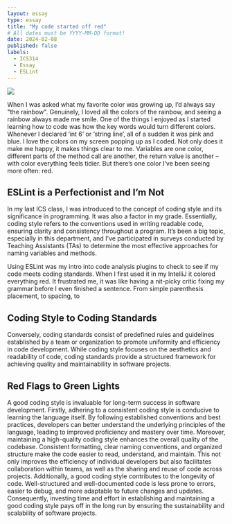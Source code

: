 ```yaml
---
layout: essay
type: essay
title: "My code started off red"
# All dates must be YYYY-MM-DD format!
date: 2024-02-08
published: false
labels:
  - ICS314
  - Essay
  - ESLint
---
```


<img src="https://github.com/mvchaella/mvchaella.github.io/assets/131205465/36aef27f-9867-427c-a7d9-e967ca56db72">

When I was asked what my favorite color was growing up, I’d always say "the rainbow". Genuinely, I loved all the colors of the rainbow, and seeing a rainbow always made me smile. One of the things I enjoyed as I started learning how to code was how the key words would turn different colors. Whenever I declared ‘int 6’ or ‘string line’, all of a sudden it was pink and blue. I love the colors on my screen popping up as I coded. Not only does it make me happy, it makes things clear to me. Variables are one color, different parts of the method call are another, the return value is another – with color everything feels tidier. But there’s one color I’ve been seeing more often: red. 

## ESLint is a Perfectionist and I’m Not

In my last ICS class, I was introduced to the concept of coding style and its significance in programming. It was also a factor in my grade. Essentially, coding style refers to the conventions used in writing readable code, ensuring clarity and consistency throughout a program. It’s been a big topic, especially in this department, and I've participated in surveys conducted by Teaching Assistants (TAs) to determine the most effective approaches for naming variables and methods. 

Using ESLint was my intro into code analysis plugins to check to see if my code meets coding standards. When I first used it in my IntelliJ it colored everything red. It frustrated me, it was like having a nit-picky critic fixing my grammar before I even finished a sentence. From simple parenthesis placement, to spacing, to 


## Coding Style to Coding Standards

Conversely, coding standards consist of predefined rules and guidelines established by a team or organization to promote uniformity and efficiency in code development. While coding style focuses on the aesthetics and readability of code, coding standards provide a structured framework for achieving quality and maintainability in software projects.






## Red Flags to Green Lights

A good coding style is invaluable for long-term success in software development. Firstly, adhering to a consistent coding style is conducive to learning the language itself. By following established conventions and best practices, developers can better understand the underlying principles of the language, leading to improved proficiency and mastery over time. Moreover, maintaining a high-quality coding style enhances the overall quality of the codebase. Consistent formatting, clear naming conventions, and organized structure make the code easier to read, understand, and maintain. This not only improves the efficiency of individual developers but also facilitates collaboration within teams, as well as the sharing and reuse of code across projects. Additionally, a good coding style contributes to the longevity of code. Well-structured and well-documented code is less prone to errors, easier to debug, and more adaptable to future changes and updates. Consequently, investing time and effort in establishing and maintaining a good coding style pays off in the long run by ensuring the sustainability and scalability of software projects.


